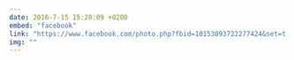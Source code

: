 ```yaml
---
date: 2016-7-15 15:20:09 +0200
embed: "facebook"
link: "https://www.facebook.com/photo.php?fbid=10153893722277424&set=t.502032423&type=3&theater"
img: ""
---
```

